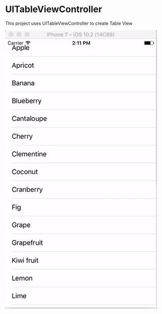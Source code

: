# UITableViewController

This project uses UITableViewController to create Table View



![](https://github.com/zhiyao92/UITableViewController/blob/master/Mar-15-2017%2014-11-28.gif)
